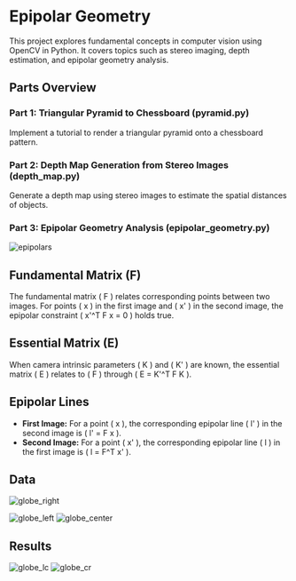 # Epipolar Geometry

This project explores fundamental concepts in computer vision using OpenCV in Python. It covers topics such as stereo imaging, depth estimation, and epipolar geometry analysis.

## Parts Overview

### Part 1: Triangular Pyramid to Chessboard (pyramid.py)

Implement a tutorial to render a triangular pyramid onto a chessboard pattern.

### Part 2: Depth Map Generation from Stereo Images (depth_map.py)

Generate a depth map using stereo images to estimate the spatial distances of objects.

### Part 3: Epipolar Geometry Analysis (epipolar_geometry.py)
![epipolars](https://github.com/user-attachments/assets/ffa9ccdc-bfab-4856-a818-1769e429b9c8)



## Fundamental Matrix (F)

The fundamental matrix \( F \) relates corresponding points between two images. For points \( x \) in the first image and \( x' \) in the second image, the epipolar constraint \( x'^T F x = 0 \) holds true.

## Essential Matrix (E)

When camera intrinsic parameters \( K \) and \( K' \) are known, the essential matrix \( E \) relates to \( F \) through \( E = K'^T F K \).

## Epipolar Lines

- **First Image:** For a point \( x \), the corresponding epipolar line \( l' \) in the second image is \( l' = F x \).
- **Second Image:** For a point \( x' \), the corresponding epipolar line \( l \) in the first image is \( l = F^T x' \).

## Data

![globe_right](https://github.com/user-attachments/assets/534a3c72-b71a-47de-b9f1-2c974f758fd0)

![globe_left](https://github.com/user-attachments/assets/d3afa867-0526-4f67-8c37-cf9007140344)
![globe_center](https://github.com/user-attachments/assets/95dc9e8f-001d-45bd-a197-79ce8dd45b93)


## Results


![globe_lc](https://github.com/user-attachments/assets/1d20fb5f-d764-42c2-afab-acc7e4a8bce9)
![globe_cr](https://github.com/user-attachments/assets/33912466-2cbc-457b-b2b0-19d1a8d3866c)





